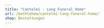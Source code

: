 ```yaml
---
title: "Cantelmi - Long Funeral Home"
url: /bethlehem/cantelmi-long-funeral-home/
shop: Bestattungen
---
```

